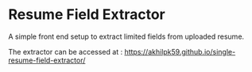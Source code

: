 # Resume Field Extractor

A simple front end setup to extract limited fields from uploaded resume. 

The extractor can be accessed at :
https://akhilpk59.github.io/single-resume-field-extractor/
